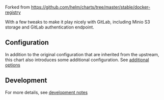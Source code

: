 Forked from https://github.com/helm/charts/tree/master/stable/docker-registry

With a few tweaks to make it play nicely with GitLab, including Minio S3
storage and GitLab authentication endpoint.

## Configuration

In addition to the original configuration that are inherited from the upstream,
this chart also introduces some additional configuration. See [additional options](https://gitlab.com/charts/gitlab/blob/8cd44f7ebde44adfda32513b9905976382a1caeb/doc/charts/registry/index.md#installation-command-line-options)

## Development

For more details, see [development notes](https://gitlab.com/charts/gitlab/blob/8cd44f7ebde44adfda32513b9905976382a1caeb/doc/development/index.md#verifying-registry)
